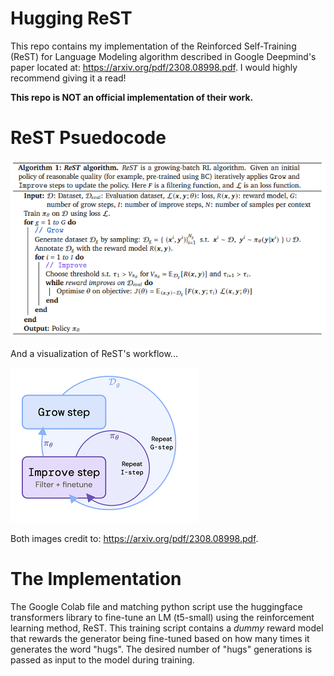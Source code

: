 # Hugging ReST
This repo contains my implementation of the Reinforced Self-Training (ReST) for Language Modeling algorithm described in Google Deepmind's paper located at: https://arxiv.org/pdf/2308.08998.pdf. I would highly recommend giving it a read!

**This repo is NOT an official implementation of their work.**

# ReST Psuedocode

![ReST_pseudo](photos/rest_work.PNG)

And a visualization of ReST's workflow...

![ReST_viz](photos/rest.PNG)

Both images credit to: https://arxiv.org/pdf/2308.08998.pdf.

# The Implementation
The Google Colab file and matching python script use the huggingface transformers library to fine-tune an LM (t5-small) using the reinforcement learning method, ReST. This training script contains a *dummy* reward model that rewards the generator being fine-tuned based on how many times it generates the word "hugs". The desired number of "hugs" generations is passed as input to the model during training. 
